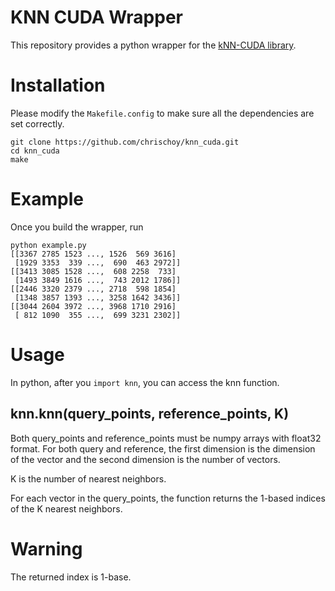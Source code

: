# KNN CUDA Wrapper

This repository provides a python wrapper for the [kNN-CUDA library](https://github.com/vincentfpgarcia/kNN-CUDA).

# Installation

Please modify the `Makefile.config` to make sure all the dependencies are set correctly.

```
git clone https://github.com/chrischoy/knn_cuda.git
cd knn_cuda
make
```

# Example

Once you build the wrapper, run

```
python example.py
[[3367 2785 1523 ..., 1526  569 3616]
 [1929 3353  339 ...,  690  463 2972]]
[[3413 3085 1528 ...,  608 2258  733]
 [1493 3849 1616 ...,  743 2012 1786]]
[[2446 3320 2379 ..., 2718  598 1854]
 [1348 3857 1393 ..., 3258 1642 3436]]
[[3044 2604 3972 ..., 3968 1710 2916]
 [ 812 1090  355 ...,  699 3231 2302]]
```

# Usage

In python, after you `import knn`, you can access the knn function.

## knn.knn(query_points, reference_points, K)

Both query_points and reference_points must be numpy arrays with float32 format.
For both query and reference, the first dimension is the dimension of the vector and the second dimension is the number of vectors.

K is the number of nearest neighbors.

For each vector in the query_points, the function returns the 1-based indices of the K nearest neighbors.

# Warning

The returned index is 1-base.
